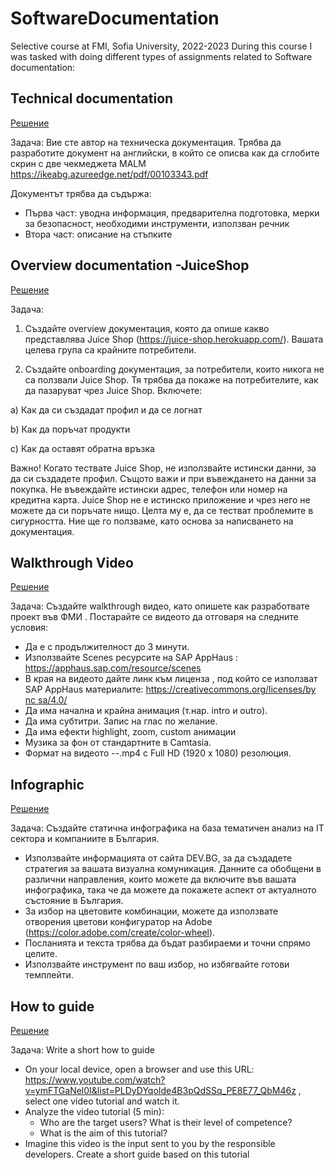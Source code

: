 # SoftwareDocumentation
Selective course at FMI, Sofia University, 2022-2023
During this course I was tasked with doing different types of assignments related to Software documentation:

## Technical documentation
[Решение](https://github.com/marinadabova/SoftwareDocumentation/blob/main/technicalDocumentation_62503.docx)

Задача: Вие сте автор на техническа документация. Трябва да разработите документ на английски, в който се описва как да сглобите скрин с две чекмеджета MALM https://ikeabg.azureedge.net/pdf/00103343.pdf
 
 Документът трябва да съдържа:
  - Първа част: уводна информация, предварителна подготовка, мерки за безопасност, необходими инструменти, използван речник
- Втора част: описание на стъпките

## Overview documentation -JuiceShop
[Решение](https://github.com/marinadabova/SoftwareDocumentation/blob/main/62503_Docu_JuiceShop.docx)

Задача: 
1) Създайте overview документация, която да опише какво представлява Juice Shop (https://juice-shop.herokuapp.com/). Вашата целева група са крайните потребители.

2) Създайте onboarding документация, за потребители, които никога не са ползвали Juice Shop. Тя трябва да покаже на потребителите, как да пазаруват чрез Juice Shop. Включете:
 
 a) Как да си създадат профил и да се логнат
  
  b) Как да поръчат продукти
 
 c) Как да оставят обратна връзка

Важно!
Когато тествате Juice Shop, не използвайте истински данни, за да си създадете профил.
Същото важи и при въвеждането на данни за покупка. Не въвеждайте истински адрес, телефон или номер на кредитна карта.
Juice Shop не е истинско приложение и чрез него не можете да си поръчате нищо. Целта му е, да се тестват проблемите в сигурността. Ние ще го ползваме, като основа за написването на документация.

## Walkthrough Video
[Решение](https://github.com/marinadabova/SoftwareDocumentation/blob/main/62503_FMIProjectMaking_14122022.mp4)

Задача: Създайте walkthrough видео, като опишете как разработвате проект във ФМИ . Постарайте се видеото да отговаря на следните условия:
- Да е с продължителност до 3 минути.
- Използвайте Scenes ресурсите на SAP AppHaus : https://apphaus.sap.com/resource/scenes
- В края на видеото дайте линк към лиценза , под който се използват SAP AppHaus материалите: [https://creativecommons.org/licenses/by nc sa/4.0/](https://creativecommons.org/licenses/by-nc-sa/4.0/.)
- Да има начална и крайна анимация (т.нар. intro и outro).
- Да има субтитри. Запис на глас по желание.
- Да има ефекти highlight, zoom, custom анимации
- Музика за фон от стандартните в Camtasia.
- Формат на видеото --.mp4 с Full HD (1920 x 1080) резолюция.

## Infographic
[Решение](https://github.com/marinadabova/SoftwareDocumentation/blob/main/visual-62503-dec22.pdf)

Задача: Създайте статична инфографика на база тематичен анализ на IT сектора и компаниите в България.
- Използвайте информацията от сайта DEV.BG, за да създадете стратегия за вашата визуална комуникация. Данните са обобщени в различни направления, които можете да включите във вашата инфографика, така че да можете да покажете аспект от актуалното състояние в България.
- За избор на цветовите комбинации, можете да използвате отворения цветови конфигуратор на Adobe (https://color.adobe.com/create/color-wheel).
- Посланията и текста трябва да бъдат разбираеми и точни спрямо целите.
- Използвайте инструмент по ваш избор, но избягвайте готови темплейти.

## How to guide
[Решение](https://github.com/marinadabova/SoftwareDocumentation/blob/main/howToGuide_62503.docx)

Задача: Write a short how to guide
- On your local device, open a browser and use this URL: https://www.youtube.com/watch?v=ymFTGaNel0I&list=PLDyDYqoIde4B3pQdSSq_PE8E77_QbM46z , select one video tutorial and watch it.
- Analyze the video tutorial (5 min):
  - Who are the target users? What is their level of competence?
  - What is the aim of this tutorial?
- Imagine this video is the input sent to you by the responsible developers. Create a short guide based on this tutorial
